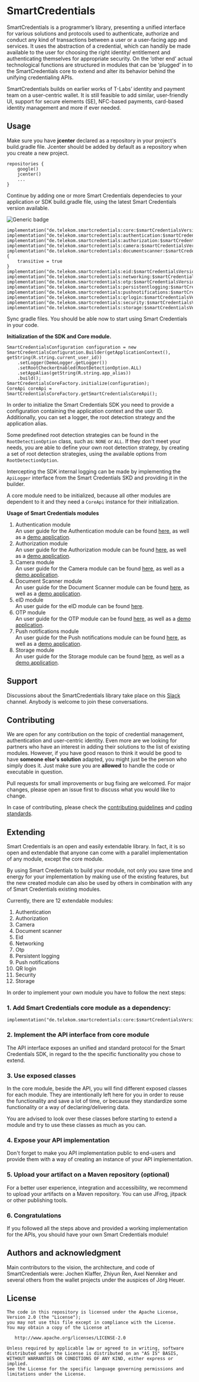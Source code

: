 ﻿
# SmartCredentials

SmartCredentials is a programmer’s library, presenting a unified interface for various solutions and protocols used to authenticate, 
authorize and conduct any kind of transactions between a user or a user-facing app and services. 
It uses the abstraction of a credential, which can handily be made available to the user for choosing the right 
identity/ entitlement and authenticating themselves for appropriate security. 
On the ‘other end’ actual technological functions are structured in modules that can be ‘plugged’ in to the SmartCredentials core 
to extend and alter its behavior behind the unifying credentialing APIs.

SmartCredentials builds on earlier works of T-Labs’ identity and payment team on a user-centric wallet. It is still feasible to add similar,
user-friendly UI, support for secure elements (SE), NFC-based payments, card-based identity management and more if ever needed.

## Usage

Make sure you have **jcenter** declared as a repository in your project's build.gradle file. Jcenter should be added by default as a repository when you create a new project.
```
repositories {
    google()
    jcenter()
    ...
}
```
Continue by adding one or more Smart Credentials dependecies to your application or SDK build.gradle file, using the latest Smart Credentials version available.

![Generic badge](https://img.shields.io/badge/version-6.2.4-green)
```
implementation("de.telekom.smartcredentials:core:$smartCredentialsVersion")
implementation("de.telekom.smartcredentials:authentication:$smartCredentialsVersion")
implementation("de.telekom.smartcredentials:authorization:$smartCredentialsVersion")
implementation("de.telekom.smartcredentials:camera:$smartCredentialsVersion")
implementation("de.telekom.smartcredentials:documentscanner:$smartCredentialsVersion@aar"){
	transitive = true
}
implementation("de.telekom.smartcredentials:eid:$smartCredentialsVersion")
implementation("de.telekom.smartcredentials:networking:$smartCredentialsVersion")
implementation("de.telekom.smartcredentials:otp:$smartCredentialsVersion")
implementation("de.telekom.smartcredentials:persistentlogging:$smartCredentialsVersion")
implementation("de.telekom.smartcredentials:pushnotifications:$smartCredentialsVersion")
implementation("de.telekom.smartcredentials:qrlogin:$smartCredentialsVersion")
implementation("de.telekom.smartcredentials:security:$smartCredentialsVersion")
implementation("de.telekom.smartcredentials:storage:$smartCredentialsVersion")
```

Sync gradle files. You should be able now to start using Smart Credentials in your code.

**Initialization of the SDK and Core module.**
```
SmartCredentialsConfiguration configuration = new SmartCredentialsConfiguration.Builder(getApplicationContext(), getString(R.string.current_user_id))
    .setLogger(DemoLogger.getLogger())
    .setRootCheckerEnabled(RootDetectionOption.ALL)
    .setAppAlias(getString(R.string.app_alias))
    .build();
SmartCredentialsCoreFactory.initialize(configuration);
CoreApi coreApi = SmartCredentialsCoreFactory.getSmartCredentialsCoreApi();
```
In order to initialize the Smart Credentials SDK you need to provide a configuration containing the application context and the user ID. Additionally, you can set a logger, the root detection strategy and the application alias. 

Some predefined root detection strategies can be found in the ```RootDetectionOption``` class, such as: ```NONE``` or ```ALL```. If they don't meet your needs, you are able to define your own root detection strategy, by creating a set of root detection strategies, using the available options from ```RootDetectionOption```. 

Intercepting the SDK internal logging can be made by implementing the ```ApiLogger``` interface from the Smart Credentials SKD and providing it in the builder.

A core module need to be initialized, because all other modules are dependent to it and they need a ```CoreApi``` instance for their initialization.

**Usage of Smart Credentials modules**

1. Authentication module  
An user guide for the Authentication module can be found [here](https://github.com/telekom/SmartCredentials-SDK-android/tree/develop/SmartCredentials_aOS/authentication), as well as a [demo application](https://github.com/telekom/SmartCredentials-SDK-android/tree/develop/samples/authentication).
2.  Authorization module  
An user guide for the Authorization module can be found [here](https://github.com/telekom/SmartCredentials-SDK-android/tree/develop/SmartCredentials_aOS/authorization), as well as a [demo application](https://github.com/telekom/SmartCredentials-SDK-android/tree/develop/samples/authorization).
3. Camera module  
An user guide for the Camera module can be found [here](https://github.com/telekom/SmartCredentials-SDK-android/tree/develop/SmartCredentials_aOS/camera), as well as a [demo application](https://github.com/telekom/SmartCredentials-SDK-android/tree/develop/samples/camera).
4. Document Scanner module  
An user guide for the Document Scanner module can be found [here](https://github.com/telekom/SmartCredentials-SDK-android/tree/develop/SmartCredentials_aOS/documentscanner), as well as a [demo application](https://github.com/telekom/SmartCredentials-SDK-android/tree/develop/samples/documentscanner).
5. eID module  
An user guide for the eID module can be found [here](https://github.com/telekom/SmartCredentials-SDK-android/tree/develop/SmartCredentials_aOS/eid).
6. OTP module  
An user guide for the OTP module can be found [here](https://github.com/telekom/SmartCredentials-SDK-android/tree/develop/SmartCredentials_aOS/otp), as well as a [demo application](https://github.com/telekom/SmartCredentials-SDK-android/tree/develop/samples/otp).
7. Push notifications module  
An user guide for the Push notifications module can be found [here](https://github.com/telekom/SmartCredentials-SDK-android/tree/develop/SmartCredentials_aOS/pushnotifications), as well as a [demo application](https://github.com/telekom/SmartCredentials-SDK-android/tree/develop/samples/pushnotifications).
8. Storage module  
An user guide for the Storage module can be found [here](https://github.com/telekom/SmartCredentials-SDK-android/tree/develop/SmartCredentials_aOS/storage), as well as a [demo application](https://github.com/telekom/SmartCredentials-SDK-android/tree/develop/samples/storage).
 
## Support

Discussions about the SmartCredentials library take place on this [Slack](https://smartcredentialssdk.slack.com/) channel. Anybody is welcome to join these conversations. 

## Contributing

We are open for any contribution on the topic of credential management, authentication and user-centric identity.
Even more are we looking for partners who have an interest in adding their solutions to the list of existing modules. However, if you have good reason to think it would be good to have **someone else's solution** adapted, you might just be the person who simply does it. Just make sure you are **allowed** to handle the code or executable in question.

Pull requests for small improvements or bug fixing are welcomed. For major changes, please open an issue first to discuss what you would like to change.

In case of contributing, please check the [contributing guidelines](https://github.com/kreincke/SmartCredentials-SDK-android/blob/develop/CONTRIBUTING.md) and [coding standards](https://github.com/kreincke/SmartCredentials-SDK-android/blob/develop/CODING-STANDARDS.md).

## Extending
Smart Credentials is an open and easily extendable library. In fact, it is so open and extendable that anyone can come with a parallel implementation of any module, except the core module.

By using Smart Credentials to build your module, not only you save time and energy for your implementation by making use of the existing features, but the new created module can also be used by others in combination with any of Smart Credentials existing modules.

Currently, there are 12 extendable modules:

1.  Authentication
2.  Authorization
3.  Camera
4.  Document scanner
5.  Eid
6.  Networking
7.  Otp
8.  Persistent logging
9.  Push notifications
10. QR login
11. Security
12. Storage

In order to implement your own module you have to follow the next steps:

### 1. Add Smart Credentials core module as a dependency:
```
implementation("de.telekom.smartcredentials:core:$smartCredentialsVersion")
```

### 2. Implement the API interface from core module

The API interface exposes an unified and standard protocol for the Smart Credentials SDK, in regard to the the specific functionality you chose to extend.

### 3. Use exposed classes 

In the core module, beside the API, you will find different exposed classes for each module. They are intentionally left here for you in order to 
reuse the functionality and save a lot of time, or because they standardize some functionality or a way of declaring/delivering data.

You are advised to look over these classes before starting to extend a module and try to use these classes as much as you can.

### 4. Expose your API implementation

Don't forget to make you API implementation public to end-users and provide them with a way of creating an instance of your API implementation.

### 5. Upload your artifact on a Maven repository (optional)

For a better user experience, integration and accessibility, we recommend to upload your artifacts on a Maven repository. You can use JFrog, jitpack or other publishing tools.

### 6. Congratulations
If you followed all the steps above and provided a working implementation for the APIs, you should have your own Smart Credentials module!

## Authors and acknowledgment
Main contributors to the vision, the architecture, and code of SmartCredentials were: Jochen Klaffer, Zhiyun Ren, Axel Nennker and several others from the wallet projects under the auspices of Jörg Heuer.

## License
```
The code in this repository is licensed under the Apache License, Version 2.0 (the "License");
you may not use this file except in compliance with the License.
You may obtain a copy of the License at

   http://www.apache.org/licenses/LICENSE-2.0

Unless required by applicable law or agreed to in writing, software
distributed under the License is distributed on an "AS IS" BASIS,
WITHOUT WARRANTIES OR CONDITIONS OF ANY KIND, either express or implied.
See the License for the specific language governing permissions and
limitations under the License.
```
